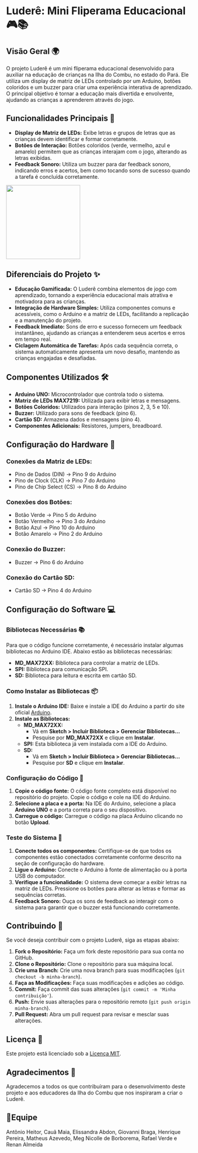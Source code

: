 <h1>Luderê: Mini Fliperama Educacional 🎮📚</h1>
    <h2>Visão Geral 🌍</h2>
    <p>O projeto Luderê é um mini fliperama educacional desenvolvido para auxiliar na educação de crianças na Ilha do Combu, no estado do Pará. Ele utiliza um display de matriz de LEDs controlado por um Arduino, botões coloridos e um buzzer para criar uma experiência interativa de aprendizado. O principal objetivo é tornar a educação mais divertida e envolvente, ajudando as crianças a aprenderem através do jogo.</p>
    <h2>Funcionalidades Principais 🚀</h2>
    <ul>
        <li><strong>Display de Matriz de LEDs:</strong> Exibe letras e grupos de letras que as crianças devem identificar e formar corretamente.</li>
        <li><strong>Botões de Interação:</strong> Botões coloridos (verde, vermelho, azul e amarelo) permitem que as crianças interajam com o jogo, alterando as letras exibidas.</li>
        <li><strong>Feedback Sonoro:</strong> Utiliza um buzzer para dar feedback sonoro, indicando erros e acertos, bem como tocando sons de sucesso quando a tarefa é concluída corretamente.</li>
    </ul>
    <div> 
        <img src="![IMG_7371](https://github.com/henriquepmartins/ludere/assets/125284120/d38efc47-11be-4af2-ad41-9359457bb48c)" width="200px"/>
    </div>
    <h2>Diferenciais do Projeto ✨</h2>
    <ul>
        <li><strong>Educação Gamificada:</strong> O Luderê combina elementos de jogo com aprendizado, tornando a experiência educacional mais atrativa e motivadora para as crianças.</li>
        <li><strong>Integração de Hardware Simples:</strong> Utiliza componentes comuns e acessíveis, como o Arduino e a matriz de LEDs, facilitando a replicação e a manutenção do projeto.</li>
        <li><strong>Feedback Imediato:</strong> Sons de erro e sucesso fornecem um feedback instantâneo, ajudando as crianças a entenderem seus acertos e erros em tempo real.</li>
        <li><strong>Ciclagem Automática de Tarefas:</strong> Após cada sequência correta, o sistema automaticamente apresenta um novo desafio, mantendo as crianças engajadas e desafiadas.</li>
    </ul>
    <h2>Componentes Utilizados 🛠️</h2>
    <ul>
        <li><strong>Arduino UNO:</strong> Microcontrolador que controla todo o sistema.</li>
        <li><strong>Matriz de LEDs MAX7219:</strong> Utilizada para exibir letras e mensagens.</li>
        <li><strong>Botões Coloridos:</strong> Utilizados para interação (pinos 2, 3, 5 e 10).</li>
        <li><strong>Buzzer:</strong> Utilizado para sons de feedback (pino 6).</li>
        <li><strong>Cartão SD:</strong> Armazena dados e mensagens (pino 4).</li>
        <li><strong>Componentes Adicionais:</strong> Resistores, jumpers, breadboard.</li>
    </ul>
    <h2>Configuração do Hardware 🔧</h2>
    <h3>Conexões da Matriz de LEDs:</h3>
    <ul>
        <li>Pino de Dados (DIN) -> Pino 9 do Arduino</li>
        <li>Pino de Clock (CLK) -> Pino 7 do Arduino</li>
        <li>Pino de Chip Select (CS) -> Pino 8 do Arduino</li>
    </ul>
    <h3>Conexões dos Botões:</h3>
    <ul>
        <li>Botão Verde -> Pino 5 do Arduino</li>
        <li>Botão Vermelho -> Pino 3 do Arduino</li>
        <li>Botão Azul -> Pino 10 do Arduino</li>
        <li>Botão Amarelo -> Pino 2 do Arduino</li>
    </ul>
    <h3>Conexão do Buzzer:</h3>
    <ul>
        <li>Buzzer -> Pino 6 do Arduino</li>
    </ul>
    <h3>Conexão do Cartão SD:</h3>
    <ul>
        <li>Cartão SD -> Pino 4 do Arduino</li>
    </ul>
    <h2>Configuração do Software 💻</h2>
    <h3>Bibliotecas Necessárias 📚</h3>
    <p>Para que o código funcione corretamente, é necessário instalar algumas bibliotecas no Arduino IDE. Abaixo estão as bibliotecas necessárias:</p>
    <ul>
        <li><strong>MD_MAX72XX:</strong> Biblioteca para controlar a matriz de LEDs.</li>
        <li><strong>SPI:</strong> Biblioteca para comunicação SPI.</li>
        <li><strong>SD:</strong> Biblioteca para leitura e escrita em cartão SD.</li>
    </ul>
    <h3>Como Instalar as Bibliotecas 📦</h3>
    <ol>
        <li><strong>Instale o Arduino IDE:</strong> Baixe e instale a IDE do Arduino a partir do site oficial <a href="https://www.arduino.cc/en/software">Arduino</a>.</li>
        <li><strong>Instale as Bibliotecas:</strong>
            <ul>
                <li><strong>MD_MAX72XX:</strong>
                    <ul>
                        <li>Vá em <strong>Sketch > Incluir Biblioteca > Gerenciar Bibliotecas...</strong></li>
                        <li>Pesquise por <strong>MD_MAX72XX</strong> e clique em <strong>Instalar</strong>.</li>
                    </ul>
                </li>
                <li><strong>SPI:</strong> Esta biblioteca já vem instalada com a IDE do Arduino.</li>
                <li><strong>SD:</strong>
                    <ul>
                        <li>Vá em <strong>Sketch > Incluir Biblioteca > Gerenciar Bibliotecas...</strong></li>
                        <li>Pesquise por <strong>SD</strong> e clique em <strong>Instalar</strong>.</li>
                    </ul>
                </li>
            </ul>
        </li>
    </ol>
    <h3>Configuração do Código 📝</h3>
    <ol>
        <li><strong>Copie o código fonte:</strong> O código fonte completo está disponível no repositório do projeto. Copie o código e cole na IDE do Arduino.</li>
        <li><strong>Selecione a placa e a porta:</strong> Na IDE do Arduino, selecione a placa <strong>Arduino UNO</strong> e a porta correta para o seu dispositivo.</li>
        <li><strong>Carregue o código:</strong> Carregue o código na placa Arduino clicando no botão <strong>Upload</strong>.</li>
    </ol>
    <h3>Teste do Sistema 🧪</h3>
    <ol>
        <li><strong>Conecte todos os componentes:</strong> Certifique-se de que todos os componentes estão conectados corretamente conforme descrito na seção de configuração do hardware.</li>
        <li><strong>Ligue o Arduino:</strong> Conecte o Arduino à fonte de alimentação ou à porta USB do computador.</li>
        <li><strong>Verifique a funcionalidade:</strong> O sistema deve começar a exibir letras na matriz de LEDs. Pressione os botões para alterar as letras e formar as sequências corretas.</li>
        <li><strong>Feedback Sonoro:</strong> Ouça os sons de feedback ao interagir com o sistema para garantir que o buzzer está funcionando corretamente.</li>
    </ol>
    <h2>Contribuindo 🤝</h2>
    <p>Se você deseja contribuir com o projeto Luderê, siga as etapas abaixo:</p>
    <ol>
        <li><strong>Fork o Repositório:</strong> Faça um fork deste repositório para sua conta no GitHub.</li>
        <li><strong>Clone o Repositório:</strong> Clone o repositório para sua máquina local.</li>
        <li><strong>Crie uma Branch:</strong> Crie uma nova branch para suas modificações (<code>git checkout -b minha-branch</code>).</li>
        <li><strong>Faça as Modificações:</strong> Faça suas modificações e adições ao código.</li>
        <li><strong>Commit:</strong> Faça commit das suas alterações (<code>git commit -m 'Minha contribuição'</code>).</li>
        <li><strong>Push:</strong> Envie suas alterações para o repositório remoto (<code>git push origin minha-branch</code>).</li>
        <li><strong>Pull Request:</strong> Abra um pull request para revisar e mesclar suas alterações.</li>
    </ol>
    <h2>Licença 📜</h2>
    <p>Este projeto está licenciado sob a <a href="LICENSE">Licença MIT</a>.</p>
    <h2>Agradecimentos 🙏</h2>
    <p>Agradecemos a todos os que contribuíram para o desenvolvimento deste projeto e aos educadores da Ilha do Combu que nos inspiraram a criar o Luderê.</p>
    <h2>👥Equipe</h2>
    <p>Antônio Heitor, Cauã Maia, Elissandra Abdon, Giovanni Braga, Henrique Pereira, Matheus Azevedo, Meg Nicolle de Borborema, Rafael Verde e Renan Almeida </p>
